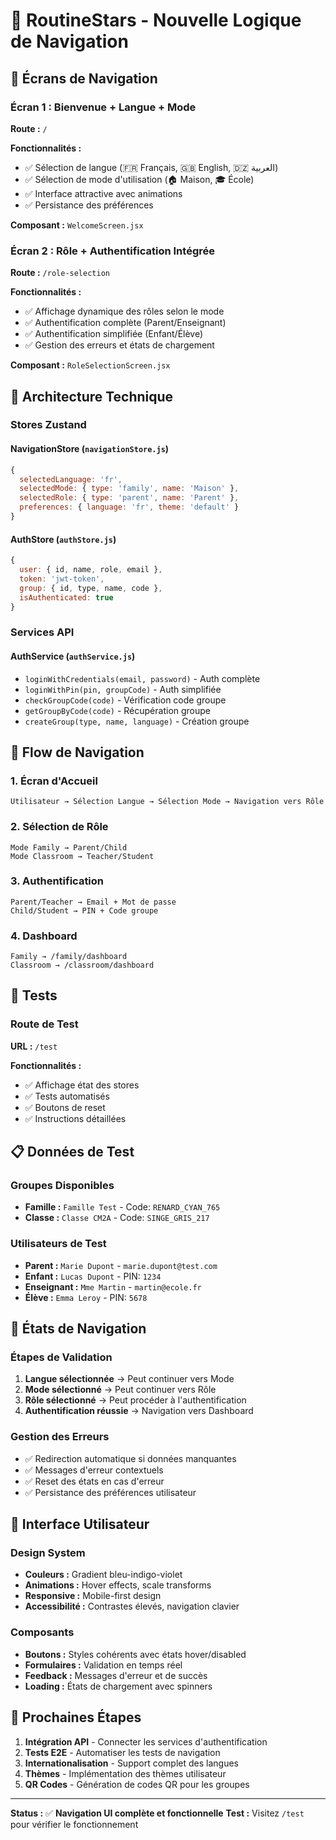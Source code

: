 # 🚀 RoutineStars - Nouvelle Logique de Navigation

## 📱 Écrans de Navigation

### **Écran 1 : Bienvenue + Langue + Mode**
**Route :** `/`

**Fonctionnalités :**
- ✅ Sélection de langue (🇫🇷 Français, 🇬🇧 English, 🇩🇿 العربية)
- ✅ Sélection de mode d'utilisation (🏠 Maison, 🎓 École)
- ✅ Interface attractive avec animations
- ✅ Persistance des préférences

**Composant :** `WelcomeScreen.jsx`

### **Écran 2 : Rôle + Authentification Intégrée**
**Route :** `/role-selection`

**Fonctionnalités :**
- ✅ Affichage dynamique des rôles selon le mode
- ✅ Authentification complète (Parent/Enseignant)
- ✅ Authentification simplifiée (Enfant/Élève)
- ✅ Gestion des erreurs et états de chargement

**Composant :** `RoleSelectionScreen.jsx`

## 🔧 Architecture Technique

### **Stores Zustand**

#### **NavigationStore** (`navigationStore.js`)
```javascript
{
  selectedLanguage: 'fr',
  selectedMode: { type: 'family', name: 'Maison' },
  selectedRole: { type: 'parent', name: 'Parent' },
  preferences: { language: 'fr', theme: 'default' }
}
```

#### **AuthStore** (`authStore.js`)
```javascript
{
  user: { id, name, role, email },
  token: 'jwt-token',
  group: { id, type, name, code },
  isAuthenticated: true
}
```

### **Services API**

#### **AuthService** (`authService.js`)
- `loginWithCredentials(email, password)` - Auth complète
- `loginWithPin(pin, groupCode)` - Auth simplifiée
- `checkGroupCode(code)` - Vérification code groupe
- `getGroupByCode(code)` - Récupération groupe
- `createGroup(type, name, language)` - Création groupe

## 🎯 Flow de Navigation

### **1. Écran d'Accueil**
```
Utilisateur → Sélection Langue → Sélection Mode → Navigation vers Rôle
```

### **2. Sélection de Rôle**
```
Mode Family → Parent/Child
Mode Classroom → Teacher/Student
```

### **3. Authentification**
```
Parent/Teacher → Email + Mot de passe
Child/Student → PIN + Code groupe
```

### **4. Dashboard**
```
Family → /family/dashboard
Classroom → /classroom/dashboard
```

## 🧪 Tests

### **Route de Test**
**URL :** `/test`

**Fonctionnalités :**
- ✅ Affichage état des stores
- ✅ Tests automatisés
- ✅ Boutons de reset
- ✅ Instructions détaillées

## 📋 Données de Test

### **Groupes Disponibles**
- **Famille :** `Famille Test` - Code: `RENARD_CYAN_765`
- **Classe :** `Classe CM2A` - Code: `SINGE_GRIS_217`

### **Utilisateurs de Test**
- **Parent :** `Marie Dupont` - `marie.dupont@test.com`
- **Enfant :** `Lucas Dupont` - PIN: `1234`
- **Enseignant :** `Mme Martin` - `martin@ecole.fr`
- **Élève :** `Emma Leroy` - PIN: `5678`

## 🔄 États de Navigation

### **Étapes de Validation**
1. **Langue sélectionnée** → Peut continuer vers Mode
2. **Mode sélectionné** → Peut continuer vers Rôle
3. **Rôle sélectionné** → Peut procéder à l'authentification
4. **Authentification réussie** → Navigation vers Dashboard

### **Gestion des Erreurs**
- ✅ Redirection automatique si données manquantes
- ✅ Messages d'erreur contextuels
- ✅ Reset des états en cas d'erreur
- ✅ Persistance des préférences utilisateur

## 🎨 Interface Utilisateur

### **Design System**
- **Couleurs :** Gradient bleu-indigo-violet
- **Animations :** Hover effects, scale transforms
- **Responsive :** Mobile-first design
- **Accessibilité :** Contrastes élevés, navigation clavier

### **Composants**
- **Boutons :** Styles cohérents avec états hover/disabled
- **Formulaires :** Validation en temps réel
- **Feedback :** Messages d'erreur et de succès
- **Loading :** États de chargement avec spinners

## 🚀 Prochaines Étapes

1. **Intégration API** - Connecter les services d'authentification
2. **Tests E2E** - Automatiser les tests de navigation
3. **Internationalisation** - Support complet des langues
4. **Thèmes** - Implémentation des thèmes utilisateur
5. **QR Codes** - Génération de codes QR pour les groupes

---

**Status :** ✅ **Navigation UI complète et fonctionnelle**
**Test :** Visitez `/test` pour vérifier le fonctionnement
